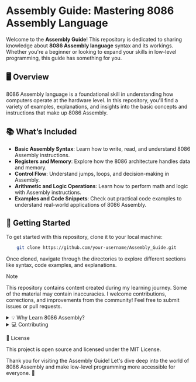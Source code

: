 # Assembly Guide: Mastering 8086 Assembly Language

Welcome to the **Assembly Guide**! This repository is dedicated to sharing knowledge about **8086 Assembly language** syntax and its workings. Whether you're a beginner or looking to expand your skills in low-level programming, this guide has something for you.

## 🖥️ Overview

8086 Assembly language is a foundational skill in understanding how computers operate at the hardware level. In this repository, you'll find a variety of examples, explanations, and insights into the basic concepts and instructions that make up 8086 Assembly.

## 📚 What’s Included

- **Basic Assembly Syntax**: Learn how to write, read, and understand 8086 Assembly instructions.
- **Registers and Memory**: Explore how the 8086 architecture handles data and memory.
- **Control Flow**: Understand jumps, loops, and decision-making in Assembly.
- **Arithmetic and Logic Operations**: Learn how to perform math and logic with Assembly instructions.
- **Examples and Code Snippets**: Check out practical code examples to understand real-world applications of 8086 Assembly.

## 🚀 Getting Started

To get started with this repository, clone it to your local machine:

```bash
    git clone https://github.com/your-username/Assembly_Guide.git
```

Once cloned, navigate through the directories to explore different sections like syntax, code examples, and explanations.

> [!NOTE]
> This repository contains content created during my learning journey. Some of the material may contain inaccuracies. I welcome contributions, corrections, and improvements from the community! Feel free to submit issues or pull requests.

<details>
<summary>💡 Why Learn 8086 Assembly?</summary>


    Deep Understanding: Learning Assembly gives you insight into how a CPU works at a fundamental level.
    Performance Optimization: Assembly programming can be used to write highly efficient code in low-resource environments.
    Legacy Systems: Some older systems still use 8086 or compatible processors, so knowledge of this architecture can be useful for specific embedded systems or retro programming.

</details>

<details>
<summary>💻 Contributing</summary>


Contributions are welcome! Feel free to:
    
*Report Issues:* If you spot any mistakes or have suggestions for improvements, create an issue.

*Submit Pull Requests:* If you have improvements or additional content, please open a pull request.

*Discuss Ideas:* Join the conversation and help improve this repository for everyone.
</details>

📄 License

This project is open source and licensed under the MIT License.

Thank you for visiting the Assembly Guide! Let's dive deep into the world of 8086 Assembly and make low-level programming more accessible for everyone. 🚀
